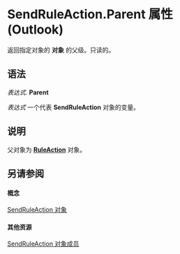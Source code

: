 
# SendRuleAction.Parent 属性 (Outlook)

返回指定对象的 **对象** 的父级。只读的。


## 语法

 _表达式_. **Parent**

 _表达式_ 一个代表 **SendRuleAction** 对象的变量。


## 说明

父对象为  **[RuleAction](6451788f-e5ed-239c-a34d-b564b52d8955.md)** 对象。


## 另请参阅


#### 概念


[SendRuleAction 对象](4ea8f519-8bb3-b0bf-9742-8a492e7ffff7.md)
#### 其他资源


[SendRuleAction 对象成员](ccc00852-8656-56c9-f438-d228b1102d88.md)